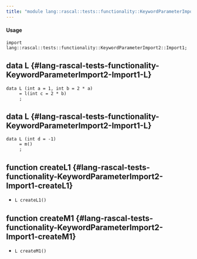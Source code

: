 ```yaml
---
title: "module lang::rascal::tests::functionality::KeywordParameterImport2::Import1"
---
```


#### Usage

`import lang::rascal::tests::functionality::KeywordParameterImport2::Import1;`


## data L {#lang-rascal-tests-functionality-KeywordParameterImport2-Import1-L}

```rascal
data L (int a = 1, int b = 2 * a) 
     = l(int c = 2 * b)
     ;
```

## data L {#lang-rascal-tests-functionality-KeywordParameterImport2-Import1-L}

```rascal
data L (int d = -1) 
     = m()
     ;
```

## function createL1 {#lang-rascal-tests-functionality-KeywordParameterImport2-Import1-createL1}

* ``L createL1()``

## function createM1 {#lang-rascal-tests-functionality-KeywordParameterImport2-Import1-createM1}

* ``L createM1()``


